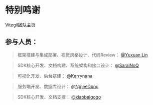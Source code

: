 # 特别鸣谢

[Vitegil团队主页](https://github.com/vitegil)

## 参与人员：

> 框架搭建与集成部署、视觉风格设计、代码Review：
[@Yuxuan Lin](https://github.com/itsyuxuan)

> SDK核心开发、文档构建、系统架构和接口设计：
[@SaraiNoQ](https://github.com/SaraiNoQ)

> 可视化开发、后台搭建：
[@Karrynana](https://github.com/Karrynana)

> 服务端开发、数据库设计：
[@NgleeDong](https://github.com/NgleeDong)

> SDK核心开发、文档支撑：
[@xiaobaigogo](https://github.com/xiaobaigogo)
